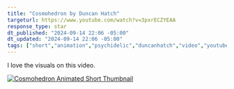 ```yaml
---
title: "Cosmohedron by Duncan Hatch"
targeturl: https://www.youtube.com/watch?v=3pxrECZYEAA 
response_type: star
dt_published: "2024-09-14 22:06 -05:00"
dt_updated: "2024-09-14 22:06 -05:00"
tags: ["short","animation","psychidelic","duncanhatch","video","youtube"]
---
```


I love the visuals on this video. 

[![Cosmohedron Animated Short Thumbnail](http://img.youtube.com/vi/3pxrECZYEAA/0.jpg)](https://www.youtube.com/watch?v=3pxrECZYEAA "Cosmohedron Animated Short Thumbnail")
